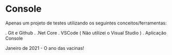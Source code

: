 # Console

Apenas um projeto de testes utilizando os seguintes conceitos/ferramentas:

. Git e Github
. .Net Core
. VSCode ( Não utilizei o Visual Studio )
. Aplicação Console

Janeiro de 2021 - O ano das vacinas!

